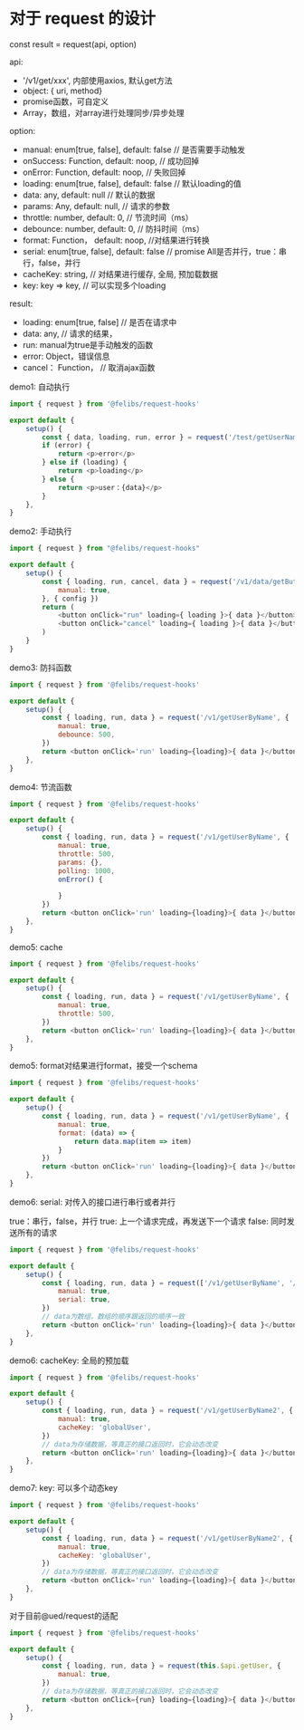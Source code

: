 # 对于 request 的设计
const result = request(api, option)

api: 
- '/v1/get/xxx', 内部使用axios, 默认get方法
- object: { uri, method}
- promise函数，可自定义
- Array，数组，对array进行处理同步/异步处理

option:
- manual: enum[true, false], default: false // 是否需要手动触发
- onSuccess: Function, default: noop, // 成功回掉
- onError: Function, default: noop, // 失败回掉
- loading: enum[true, false], default: false // 默认loading的值
- data: any, default: null // 默认的数据
- params: Any, default: null, // 请求的参数
- throttle: number, default: 0, // 节流时间（ms）
- debounce: number, default: 0, // 防抖时间（ms）
- format: Function， default: noop, //对结果进行转换
- serial: enum[true, false], default: false // promise All是否并行，true：串行，false，并行
- cacheKey: string, // 对结果进行缓存, 全局, 预加载数据
- key: key => key, // 可以实现多个loading

result:
- loading: enum[true, false]  // 是否在请求中
- data: any, // 请求的结果，
- run: manual为true是手动触发的函数
- error: Object，错误信息
- cancel： Function， // 取消ajax函数

demo1:
自动执行

```javascript
import { request } from '@felibs/request-hooks'

export default {
    setup() {
        const { data, loading, run, error } = request('/test/getUserName')
        if (error) {
            return <p>error</p>
        } else if (loading) {
            return <p>loading</p>
        } else {
            return <p>user：{data}</p>
        }
    },
}
```

demo2:
手动执行

```javascript
import { request } from "@felibs/request-hooks"

export default {
    setup() {
        const { loading, run, cancel, data } = request('/v1/data/getButtonText', {
            manual: true,
        }, { config })
        return (
            <button onClick="run" loading={ loading }>{ data }</button>
            <button onClick="cancel" loading={ loading }>{ data }</button>
        )
    }
}
```

demo3:
防抖函数

```javascript
import { request } from '@felibs/request-hooks'

export default {
    setup() {
        const { loading, run, data } = request('/v1/getUserByName', {
            manual: true,
            debounce: 500,
        })
        return <button onClick='run' loading={loading}>{ data }</button>
    },
}
```

demo4:
节流函数
```javascript
import { request } from '@felibs/request-hooks'

export default {
    setup() {
        const { loading, run, data } = request('/v1/getUserByName', {
            manual: true,
            throttle: 500,
            params: {},
            polling: 1000,
            onError() {
                
            }
        })
        return <button onClick='run' loading={loading}>{ data }</button>
    },
}
```


demo5:
cache

```javascript
import { request } from '@felibs/request-hooks'

export default {
    setup() {
        const { loading, run, data } = request('/v1/getUserByName', {
            manual: true,
            throttle: 500,
        })
        return <button onClick='run' loading={loading}>{ data }</button>
    },
}
```

demo5:
format对结果进行format，接受一个schema

```javascript
import { request } from '@felibs/request-hooks'

export default {
    setup() {
        const { loading, run, data } = request('/v1/getUserByName', {
            manual: true,
            format: (data) => {
                return data.map(item => item)
            }
        })
        return <button onClick='run' loading={loading}>{ data }</button>
    },
}
```

demo6:
serial: 对传入的接口进行串行或者并行

true：串行，false，并行
true: 上一个请求完成，再发送下一个请求
false: 同时发送所有的请求


```javascript
import { request } from '@felibs/request-hooks'

export default {
    setup() {
        const { loading, run, data } = request(['/v1/getUserByName', '/v1/getUserByName2'], {
            manual: true,
            serial: true,
        })
        // data为数组，数组的顺序跟返回的顺序一致
        return <button onClick='run' loading={loading}>{ data }</button>
    },
}
```

demo6:
cacheKey: 全局的预加载


```javascript
import { request } from '@felibs/request-hooks'

export default {
    setup() {
        const { loading, run, data } = request('/v1/getUserByName2', {
            manual: true,
            cacheKey: 'globalUser',
        })
        // data为存储数据，等真正的接口返回时，它会动态改变
        return <button onClick='run' loading={loading}>{ data }</button>
    },
}
```


demo7:
key: 可以多个动态key

```javascript
import { request } from '@felibs/request-hooks'

export default {
    setup() {
        const { loading, run, data } = request('/v1/getUserByName2', {
            manual: true,
            cacheKey: 'globalUser',
        })
        // data为存储数据，等真正的接口返回时，它会动态改变
        return <button onClick='run' loading={loading}>{ data }</button>
    },
}
```

对于目前@ued/request的适配

```javascript
import { request } from '@felibs/request-hooks'

export default {
    setup() {
        const { loading, run, data } = request(this.$api.getUser, {
            manual: true,
        })
        // data为存储数据，等真正的接口返回时，它会动态改变
        return <button onClick={run} loading={loading}>{ data }</button>
    },
}
```
